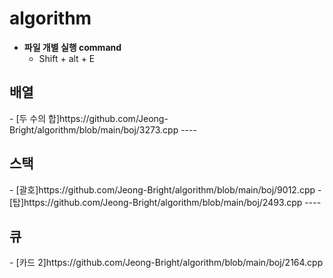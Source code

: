 # algorithm


- **파일 개별 실행 command**
  - Shift + alt + E

<h2>배열</h2>
- [두 수의 합]https://github.com/Jeong-Bright/algorithm/blob/main/boj/3273.cpp
----
<h2>스택</h2>
- [괄호]https://github.com/Jeong-Bright/algorithm/blob/main/boj/9012.cpp
- [탑]https://github.com/Jeong-Bright/algorithm/blob/main/boj/2493.cpp
----
<h2>큐</h2>
- [카드 2]https://github.com/Jeong-Bright/algorithm/blob/main/boj/2164.cpp
